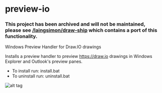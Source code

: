 # preview-io

### This project has been archived and will not be maintained, please see [/laingsimon/draw-ship](https://github.com/laingsimon/draw-ship) which contains a port of this functionality.

Windows Preview Handler for Draw.IO drawings

Installs a preview handler to preview https://draw.io drawings in Windows Explorer and Outlook's preview panes.

* To install run: install.bat
* To uninstall run: uninstall.bat

![alt tag](https://cloud.githubusercontent.com/assets/2243314/11699369/edf271bc-9ebb-11e5-807e-13e71bb1ff98.png)
